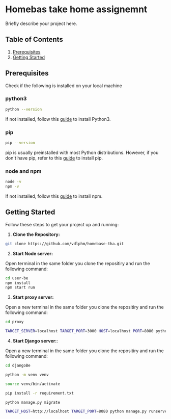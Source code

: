 # Homebas take home assignemnt

Briefly describe your project here.

## Table of Contents

1. [Prerequisites](#prerequisites)
2. [Getting Started](#getting-started)

## Prerequisites

Check if the following is installed on your local machine

### **python3**

```sh
python --version
```

If not installed, follow this [guide](https://realpython.com/installing-python/) to install Python3.

### **pip**

```sh
pip --version
```

pip is usually preinstalled with most Python distributions. However, if you don't have pip, refer to this [guide](https://pip.pypa.io/en/stable/installation/) to install pip.

### **node and npm**

```sh
node -v
npm -v
```

If not installed, follow this [guide](https://docs.npmjs.com/downloading-and-installing-node-js-and-npm) to install npm.

## Getting Started

Follow these steps to get your project up and running:

1. **Clone the Repository:**

```sh
git clone https://github.com/vdlphm/homebase-tha.git
```

2. **Start Node server:**

Open terminal in the same folder you clone the repositiry and run the following command:

```sh
cd user-be
npm install
npm start run
```

3. **Start proxy server:**

Open a new terminal in the same folder you clone the repositiry and run the following command:

```sh
cd proxy

TARGET_SERVER=localhost TARGET_PORT=3000 HOST=localhost PORT=8080 python3 main.py
```

4. **Start Django server:**:

Open a new terminal in the same folder you clone the repositiry and run the following command:

```sh
cd djangoBe

python -m venv venv

source venv/bin/activate

pip install -r requirement.txt

python manage.py migrate

TARGET_HOST=http://localhost TARGET_PORT=8080 python manage.py runserver
```
